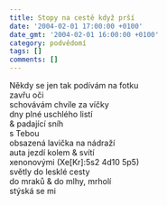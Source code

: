 ```yaml
---
title: Stopy na cestě když prší
date: '2004-02-01 17:00:00 +0100'
date_gmt: '2004-02-01 16:00:00 +0100'
category: podvědomí
tags: []
comments: []
---
```

<p>Někdy se jen tak podívám na fotku
<br>zavřu oči
<br>schovávám chvíle za víčky
<br>dny plné uschlého listí
<br>&amp; padající sníh
<br>s Tebou
<br>obsazená lavička na nádraží
<br>auta jezdí kolem &amp; svítí
<br>xenonovými (Xe[Kr]:5s2 4d10 5p5)
<br>světly do lesklé cesty
<br>do mraků &amp; do mlhy, mrholí
<br>stýská se mi    </p>
